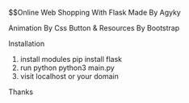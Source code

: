 $$Online Web Shopping With Flask
Made By Agyky

Animation By Css
Button & Resources By Bootstrap


Installation
1. install modules
   pip install flask
2. run python
   python3 main.py
3. visit localhost or your domain
   
Thanks
